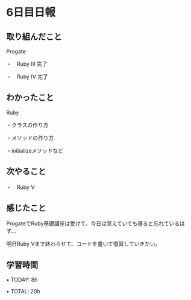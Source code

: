 # 6日目日報

## 取り組んだこと
Progate

・　Ruby III 完了

・　Ruby IV 完了

## わかったこと
Ruby

・クラスの作り方　

・メソッドの作り方

・initializeメソッドなど

## 次やること
・　Ruby V

## 感じたこと
ProgateでRuby基礎講座は受けて、今日は覚えていても寝ると忘れているはず、、

明日Ruby Vまで終わらせて、コードを書いて復習していきたい。

## 学習時間
• TODAY: 8h

• TOTAL: 20h
